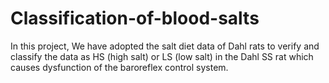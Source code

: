 # Classification-of-blood-salts
In this project, We have adopted the salt diet data of Dahl rats to verify and classify the data as HS (high salt) or LS (low salt) in the Dahl SS rat which causes dysfunction of the baroreflex control system.  
